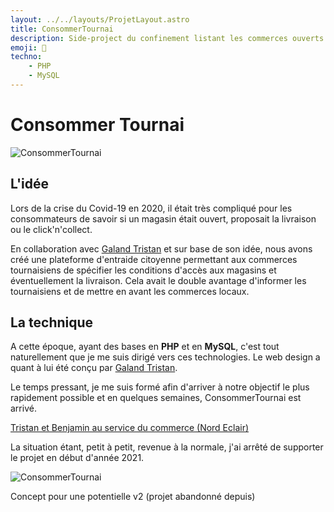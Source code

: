 ```yaml
---
layout: ../../layouts/ProjetLayout.astro
title: ConsommerTournai
description: Side-project du confinement listant les commerces ouverts
emoji: 🍎
techno:
    - PHP
    - MySQL
---
```

# Consommer Tournai

![ConsommerTournai](/img/consommertournai_maq.webp)

## L'idée

Lors de la crise du Covid-19 en 2020, il était très compliqué pour les consommateurs de savoir si un magasin était ouvert, proposait la livraison ou le click'n'collect. 

En collaboration avec [Galand Tristan](https://galandtristan.be) et sur base de son idée, nous avons créé une plateforme d'entraide citoyenne permettant aux commerces tournaisiens de spécifier les conditions d'accès aux magasins et éventuellement la livraison. Cela avait le double avantage d'informer les tournaisiens et de mettre en avant les commerces locaux.

## La technique

A cette époque, ayant des bases en **PHP** et en **MySQL**, c'est tout naturellement que je me suis dirigé vers ces technologies. Le web design a quant à lui été conçu par [Galand Tristan](https://galandtristan.be).

Le temps pressant, je me suis formé afin d'arriver à notre objectif le plus rapidement possible et en quelques semaines, ConsommerTournai est arrivé. 

[Tristan et Benjamin au service du commerce (Nord Eclair)](https://nordeclair.sudinfo.be/694229/article/2020-11-25/tristan-et-benjamin-au-service-du-commerce)

La situation étant, petit à petit, revenue à la normale, j'ai arrêté de supporter le projet en début d'année 2021.

![ConsommerTournai](/img/consommertournai.webp)



Concept pour une potentielle v2 (projet abandonné depuis)